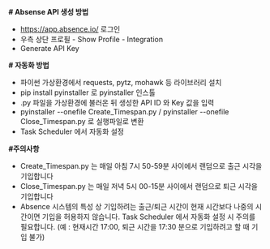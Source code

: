 **# Absense API 생성 방법**
* https://app.absence.io/ 로그인
* 우측 상단 프로필 - Show Profile - Integration
* Generate API Key

**# 자동화 방법**
* 파이썬 가상환경에서 requests, pytz, mohawk 등 라이브러리 설치
* pip install pyinstaller 로 pyinstaller 인스톨
* .py 파일을 가상환경에 불러온 뒤 생성한 API ID 와 Key 값을 입력
* pyinstaller --onefile Create_Timespan.py / pyinstaller --onefile Close_Timespan.py 로 실행파일로 변환
* Task Scheduler 에서 자동화 설정
  
**#주의사항**
* Create_Timespan.py 는 매일 아침 7시 50-59분 사이에서 랜덤으로 출근 시각을 기입합니다
* Close_Timespan.py 는 매일 저녁 5시 00-15분 사이에서 랜덤으로 퇴근 시각을 기입합니다
* Absence 시스템의 특성 상 기입하려는 출근/퇴근 시간이 현재 시간보다 나중의 시간이면 기입을 허용하지 않습니다. Task Scheduler 에서 자동화 설정 시 주의를 필요합니다. (예 : 현재시간 17:00, 퇴근 시간을 17:30 분으로 기입하려고 할 때 기입 불가)
